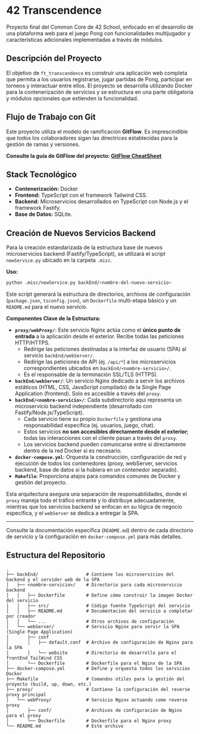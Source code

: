 # 42 Transcendence

Proyecto final del Common Core de 42 School, enfocado en el desarrollo de una plataforma web para el juego Pong con funcionalidades multijugador y características adicionales implementadas a través de módulos.

## Descripción del Proyecto

El objetivo de `ft_transcendence` es construir una aplicación web completa que permita a los usuarios registrarse, jugar partidas de Pong, participar en torneos y interactuar entre ellos. El proyecto se desarrolla utilizando Docker para la contenerización de servicios y se estructura en una parte obligatoria y módulos opcionales que extienden la funcionalidad.

## Flujo de Trabajo con Git

Este proyecto utiliza el modelo de ramificación **GitFlow**. Es imprescindible que todos los colaboradores sigan las directrices establecidas para la gestión de ramas y versiones.

**Consulte la guía de GitFlow del proyecto: [GitFlow CheatSheet](./.misc/gitFlow.md)**

## Stack Tecnológico

*   **Contenerización:** Docker
*   **Frontend:** TypeScript con el framework Tailwind CSS.
*   **Backend:** Microservicios desarrollados en TypeScript con Node.js y el framework Fastify.
*   **Base de Datos:** SQLite.

## Creación de Nuevos Servicios Backend

Para la creación estandarizada de la estructura base de nuevos microservicios backend (Fastify/TypeScript), se utilizará el script `newService.py` ubicado en la carpeta `.misc`.

**Uso:**
```bash
python .misc/newService.py backEnd/<nombre-del-nuevo-servicio>
```
Este script generará la estructura de directorios, archivos de configuración (`package.json`, `tsconfig.json`), un `Dockerfile` multi-etapa básico y un `README.md` para el nuevo servicio.

**Componentes Clave de la Estructura:**

*   **`proxy/webProxy/`**: Este servicio Nginx actúa como el **único punto de entrada** a la aplicación desde el exterior. Recibe todas las peticiones HTTP/HTTPS.
    *   Redirige las peticiones destinadas a la interfaz de usuario (SPA) al servicio `backEnd/webServer/`.
    *   Redirige las peticiones de API (ej. `/api/*`) a los microservicios correspondientes ubicados en `backEnd/<nombre-servicio>/`.
    *   Es el responsable de la terminación SSL/TLS (HTTPS).
*   **`backEnd/webServer/`**: Un servicio Nginx dedicado a servir los archivos estáticos (HTML, CSS, JavaScript compilado) de la Single Page Application (frontend). Solo es accesible a través del `proxy`.
*   **`backEnd/<nombre-servicio>/`**: Cada subdirectorio aquí representa un microservicio backend independiente (desarrollado con Fastify/Node.js/TypeScript).
    *   Cada servicio tiene su propio `Dockerfile` y gestiona una responsabilidad específica (ej. usuarios, juego, chat).
    *   Estos servicios **no son accesibles directamente desde el exterior**; todas las interacciones con el cliente pasan a través del `proxy`.
    *   Los servicios backend pueden comunicarse entre sí directamente dentro de la red Docker si es necesario.
*   **`docker-compose.yml`**: Orquesta la construcción, configuración de red y ejecución de todos los contenedores (proxy, webServer, servicios backend, base de datos si la hubiera en un contenedor separado).
*   **`Makefile`**: Proporciona atajos para comandos comunes de Docker y gestión del proyecto.

Esta arquitectura asegura una separación de responsabilidades, donde el `proxy` maneja todo el tráfico entrante y lo distribuye adecuadamente, mientras que los servicios backend se enfocan en su lógica de negocio específica, y el `webServer` se dedica a entregar la SPA.

---

Consulte la documentación específica (`README.md`) dentro de cada directorio de servicio y la configuración en `docker-compose.yml` para más detalles.

## Estructura del Repositorio

```
.
├── backEnd/                  # Contiene los microservicios del backend y el servidor web de la SPA
│   ├── <nombre-servicio>/    # Directorio para cada microservicio backend
│   │   ├── Dockerfile        # Define cómo construir la imagen Docker del servicio
│   │   ├── src/              # Código fuente TypeScript del servicio
│   │   ├── README.md         # Documentacion del servicio a completar por creador
│   │   └── ...               # Otros archivos de configuración
│   └── webServer/            # Servicio Nginx para servir la SPA (Single Page Application)
│       ├── conf
│       │   ├── default.conf  # Archivo de configuración de Nginx para la SPA
│       │   └── website       # Directorio de desarrollo para el frontEnd TailWind CSS
│       └── Dockerfile        # Dockerfile para el Nginx de la SPA
├── docker-compose.yml        # Define y orquesta todos los servicios Docker
├── Makefile                  # Comandos útiles para la gestión del proyecto (build, up, down, etc.)
├── proxy/                    # Contiene la configuración del reverse proxy principal
│   └── webProxy/             # Servicio Nginx actuando como reverse proxy
│       ├── conf/             # Archivos de configuración de Nginx para el proxy
│       └── Dockerfile        # Dockerfile para el Nginx proxy
└── README.md                 # Este archivo
```

